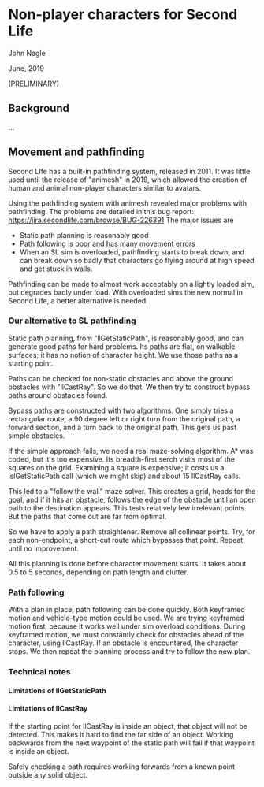 # Non-player characters for Second Life

John Nagle

June, 2019

(PRELIMINARY)

## Background

...

## Movement and pathfinding
Second LIfe has a built-in pathfinding system, released in 2011. It was little used 
until the release of "animesh" in 2019, which allowed the creation of human and 
animal non-player characters similar to avatars.

Using the pathfinding system with animesh revealed major problems with pathfinding.
The problems are detailed in this bug report: https://jira.secondlife.com/browse/BUG-226391
The major issues are

* Static path planning is reasonably good
* Path following is poor and has many movement errors
* When an SL sim is overloaded, pathfinding starts to break down, and can break
down so badly that characters go flying around at high speed and get stuck in walls.

Pathfinding can be made to almost work acceptably on a lightly loaded sim, but
degrades badly under load. With overloaded sims the new normal in Second Life,
a better alternative is needed.

### Our alternative to SL pathfinding

Static path planning, from "llGetStaticPath", is reasonably good, and can generate
good paths for hard problems. Its paths are flat, on walkable surfaces; it has no
notion of character height. We use those paths as a starting point.

Paths can be checked for non-static obstacles and above the ground obstacles with
"llCastRay". So we do that. We then try to construct bypass paths around obstacles
found.

Bypass paths are constructed with two algorithms. One simply tries a rectangular
route, a 90 degree left or right turn from the original path, a forward section,
and a turn back to the original path. This gets us past simple obstacles.

If the simple approach fails, we need a real maze-solving algorithm. A*
was coded, but it's too expensive. Its breadth-first serch visits most of the
squares on the grid. Examining a square is expensive; it costs us a lslGetStaticPath
call (which we might skip) and about 15 llCastRay calls. 

This led to a "follow the wall" maze solver. This creates a grid, heads for the
goal, and if it hits an obstacle, follows the edge of the obstacle until an
open path to the destination appears. This tests relatively few irrelevant points.
But the paths that come out are far from optimal.

So we have to apply a path straightener. Remove all collinear points. Try, for
each non-endpoint, a short-cut route which bypasses that point. Repeat until
no improvement. 

All this planning is done before character movement starts. It takes about 0.5 to 5
seconds, depending on path length and clutter. 

### Path following

With a plan in place, path following can be done quickly. Both keyframed motion
and vehicle-type motion could be used. We are trying keyframed motion first, because
it works well under sim overload conditions. During keyframed motion, we must constantly
check for obstacles ahead of the character, using llCastRay. If an obstacle is
encountered, the character stops. We then repeat the planning process and try
to follow the new plan.

### Technical notes

#### Limitations of llGetStaticPath

#### Limitations of llCastRay

If the starting point for llCastRay is inside an object, that object will not be detected. This
makes it hard to find the far side of an object. Working backwards from the next waypoint of the
static path will fail if that waypoint is inside an object. 

Safely checking a path requires working forwards from a known point outside any solid object.


